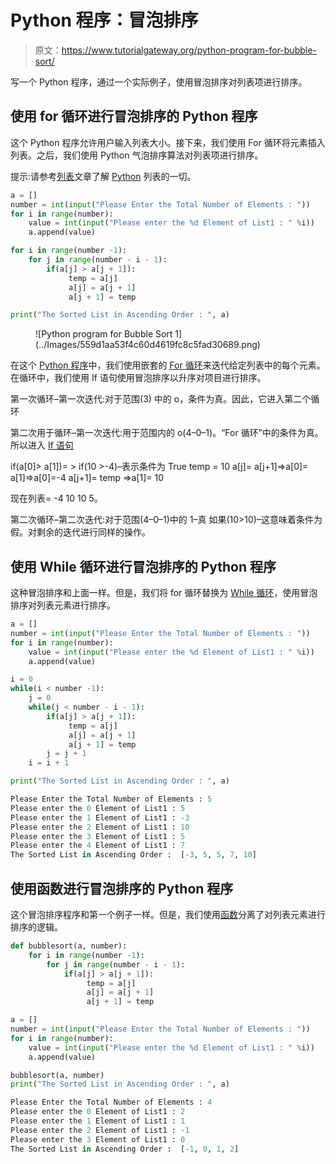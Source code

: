 # Python 程序：冒泡排序

> 原文：<https://www.tutorialgateway.org/python-program-for-bubble-sort/>

写一个 Python 程序，通过一个实际例子，使用冒泡排序对列表项进行排序。

## 使用 for 循环进行冒泡排序的 Python 程序

这个 Python 程序允许用户输入列表大小。接下来，我们使用 For 循环将元素插入列表。之后，我们使用 Python 气泡排序算法对列表项进行排序。

提示:请参考[列表](https://www.tutorialgateway.org/python-list/)文章了解 [Python](https://www.tutorialgateway.org/python-tutorial/) 列表的一切。

```py
a = []
number = int(input("Please Enter the Total Number of Elements : "))
for i in range(number):
    value = int(input("Please enter the %d Element of List1 : " %i))
    a.append(value)

for i in range(number -1):
    for j in range(number - i - 1):
        if(a[j] > a[j + 1]):
             temp = a[j]
             a[j] = a[j + 1]
             a[j + 1] = temp

print("The Sorted List in Ascending Order : ", a)
```

<figure class="wp-block-image">![Python program for Bubble Sort 1](../Images/559d1aa53f4c60d4619fc8c5fad30689.png)</figure>

在这个 [Python 程序](https://www.tutorialgateway.org/python-programming-examples/)中，我们使用嵌套的 [For 循环](https://www.tutorialgateway.org/python-for-loop/)来迭代给定列表中的每个元素。在循环中，我们使用 If 语句使用冒泡排序以升序对项目进行排序。

第一次循环–第一次迭代:对于范围(3)
中的 o，条件为真。因此，它进入第二个循环

第二次用于循环–第一次迭代:用于范围内的 o(4–0–1)。“For 循环”中的条件为真。所以进入 [If 语句](https://www.tutorialgateway.org/python-if-statement/)

if(a[0]> a[1])= > if(10 >-4)–表示条件为 True
temp = 10
a[j]= a[j+1]=>a[0]= a[1]=>a[0]=-4
a[j+1]= temp =>a[1]= 10

现在列表= -4 10 10 5。

第二次循环–第二次迭代:对于范围(4–0–1)中的 1–真
如果(10>10)–这意味着条件为假。对剩余的迭代进行同样的操作。

## 使用 While 循环进行冒泡排序的 Python 程序

这种冒泡排序和上面一样。但是，我们将 for 循环替换为 [While 循环](https://www.tutorialgateway.org/python-while-loop/)，使用冒泡排序对列表元素进行排序。

```py
a = []
number = int(input("Please Enter the Total Number of Elements : "))
for i in range(number):
    value = int(input("Please enter the %d Element of List1 : " %i))
    a.append(value)

i = 0
while(i < number -1):
    j = 0
    while(j < number - i - 1):
        if(a[j] > a[j + 1]):
             temp = a[j]
             a[j] = a[j + 1]
             a[j + 1] = temp
        j = j + 1
    i = i + 1

print("The Sorted List in Ascending Order : ", a)
```

```py
Please Enter the Total Number of Elements : 5
Please enter the 0 Element of List1 : 5
Please enter the 1 Element of List1 : -3
Please enter the 2 Element of List1 : 10
Please enter the 3 Element of List1 : 5
Please enter the 4 Element of List1 : 7
The Sorted List in Ascending Order :  [-3, 5, 5, 7, 10]
```

## 使用函数进行冒泡排序的 Python 程序

这个冒泡排序程序和第一个例子一样。但是，我们使用[函数](https://www.tutorialgateway.org/functions-in-python/)分离了对列表元素进行排序的逻辑。

```py
def bubblesort(a, number):
    for i in range(number -1):
        for j in range(number - i - 1):
            if(a[j] > a[j + 1]):
                 temp = a[j]
                 a[j] = a[j + 1]
                 a[j + 1] = temp

a = []
number = int(input("Please Enter the Total Number of Elements : "))
for i in range(number):
    value = int(input("Please enter the %d Element of List1 : " %i))
    a.append(value)

bubblesort(a, number)
print("The Sorted List in Ascending Order : ", a)
```

```py
Please Enter the Total Number of Elements : 4
Please enter the 0 Element of List1 : 2
Please enter the 1 Element of List1 : 1
Please enter the 2 Element of List1 : -1
Please enter the 3 Element of List1 : 0
The Sorted List in Ascending Order :  [-1, 0, 1, 2]
```